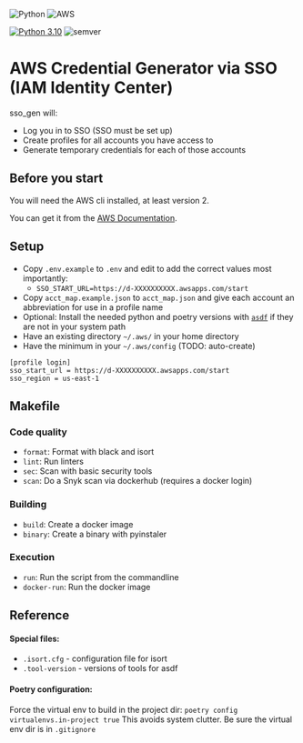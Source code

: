 ![Python](https://img.shields.io/badge/python-3670A0?style=for-the-badge&logo=python&logoColor=ffdd54)
![AWS](https://img.shields.io/badge/AWS-%23FF9900.svg?style=for-the-badge&logo=amazon-aws&logoColor=white)

[![Python 3.10](https://img.shields.io/badge/python-3.10-blue.svg)](https://www.python.org/downloads/release/python-360/) ![semver](https://img.shields.io/badge/semver-0.1.0-blue)


# AWS Credential Generator via SSO (IAM Identity Center)

sso_gen will:
* Log you in to SSO (SSO must be set up)
* Create profiles for all accounts you have access to
* Generate temporary credentials for each of those accounts

## Before you start
You will need the AWS cli installed, at least version 2.

You can get it from the [AWS Documentation](https://docs.aws.amazon.com/cli/latest/userguide/getting-started-install.html).

## Setup
* Copy `.env.example` to `.env` and edit to add the correct values most importantly:
  * `SSO_START_URL=https://d-XXXXXXXXXX.awsapps.com/start`
* Copy `acct_map.example.json` to `acct_map.json` and give each account an 
  abbreviation for use in a profile name
* Optional: Install the needed python and poetry versions with [`asdf`](https://asdf-vm.com/) if they are not in your system path
* Have an existing directory `~/.aws/` in your home directory
* Have the minimum in your `~/.aws/config` (TODO: auto-create)
```
[profile login]
sso_start_url = https://d-XXXXXXXXXX.awsapps.com/start
sso_region = us-east-1
```

## Makefile

### Code quality
* `format`: Format with black and isort
* `lint`: Run linters
* `sec`: Scan with basic security tools
* `scan`: Do a Snyk scan via dockerhub (requires a docker login)

### Building
* `build`: Create a docker image
* `binary`: Create a binary with pyinstaler

### Execution
* `run`: Run the script from the commandline
* `docker-run`: Run the docker image

## Reference
#### Special files:
* `.isort.cfg` - configuration file for isort
* `.tool-version` - versions of tools for asdf

#### Poetry configuration:

Force the virtual env to build in the project dir: `poetry config virtualenvs.in-project true` This avoids system clutter.
Be sure the virtual env dir is in `.gitignore`

